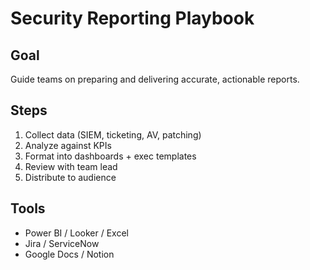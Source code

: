 # Security Reporting Playbook

## Goal
Guide teams on preparing and delivering accurate, actionable reports.

## Steps
1. Collect data (SIEM, ticketing, AV, patching)
2. Analyze against KPIs
3. Format into dashboards + exec templates
4. Review with team lead
5. Distribute to audience

## Tools
- Power BI / Looker / Excel
- Jira / ServiceNow
- Google Docs / Notion
